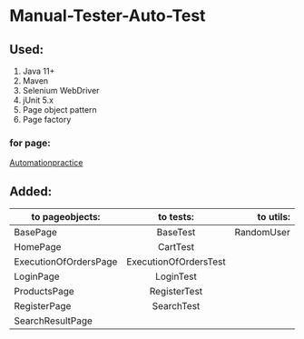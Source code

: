 # Manual-Tester-Auto-Test
## Used:	
1. Java 11+
2. Maven
3. Selenium WebDriver
4. jUnit 5.x
5. Page object pattern
6. Page factory

### for page:
[Automationpractice](http://automationpractice.com )

## Added:

| to pageobjects:       | to tests:             | to utils:  |
| --------------------- |:---------------------:|-----------:|
| BasePage              | BaseTest              | RandomUser |
| HomePage              | CartTest              |            |
| ExecutionOfOrdersPage | ExecutionOfOrdersTest |            |
| LoginPage             | LoginTest             |            |
| ProductsPage          | RegisterTest          |            |
| RegisterPage          | SearchTest            |            |
| SearchResultPage      |                       |            |
